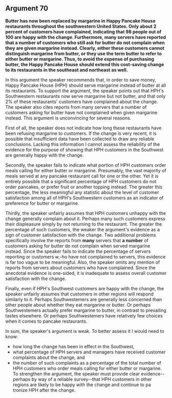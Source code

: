 
Argument 70
---------------------------

**Butter has now been replaced by margarine in Happy Pancake House restaurants throughout
the southwestern United States. Only about 2 percent of customers have complained,
indicating that 98 people out of 100 are happy with the change. Furthermore, many servers
have reported that a number of customers who still ask for butter do not complain when they
are given margarine instead. Clearly, either these customers cannot distinguish margarine
from butter, or they use the term **butter** to refer to either butter or margarine. Thus, to avoid
the expense of purchasing butter, the Happy Pancake House should extend this cost-saving
change to its restaurants in the southeast and northeast as well.**

In this argument the speaker recommends that, in order to save money, Happy Pancake
House (HPH) should serve margarine instead of butter at all its restaurants. To support the
argument, the speaker points out that HPH's Southwestern restaurants now serve margarine
but not butter, and that only 2% of these restaurants' customers have complained about the
change. The speaker also cites reports from many servers that a number of customers asking
for butter have not complained when given margarine instead. This argument is unconvincing
for several reasons.

First of all, the speaker does not indicate how long these restaurants have been refusing
margarine to customers. If the change is very recent, it is possible that insufficient data have
been collected to draw any reliable conclusions. Lacking this information I cannot assess the
reliability of the evidence for the purpose of showing that HPH customers in the Southwest are
generally happy with the change.

Secondly, the speaker fails to indicate what portion of HPH customers order meals calling
for either butter or margarine. Presumably, the vast majority of meals served at any pancake
restaurant call for one or the other. Yet it is entirely possible that a significant percentage of
HPH customers do not order pancakes, or prefer fruit or another topping instead. The greater
this percentage, the less meaningful any statistic about the level of customer satisfaction
among all of HPH's Southwestern customers as an indicator of preference for butter or
margarine.

Thirdly, the speaker unfairly assumes that HPH customers unhappy with the change
generally complain about it. Perhaps many such customers express their displeasure simply
by not returning to the restaurant. The greater the percentage of such customers, the weaker
the argument's evidence as a sign of customer satisfaction with the change. Two additional
problems specifically involve the reports from **many** servers that **a number** of customers
asking for butter do not complain when served margarine instead. Since the speaker fails to
indicate the percentage of servers reporting or customers w,-ho have not complained to
servers, this evidence is far too vague to be meaningful. Also, the speaker omits any mention
of reports from servers about customers who have complained. Since the anecdotal evidence
is one-sided, it is inadequate to assess overall customer satisfaction with the change.

Finally, even if HPH's Southwest customers are happy with the change, the speaker unfairly
assumes that customers in other regions will respond similarly to it. Perhaps Southwestemers
are generally less concerned than other people about whether they eat margarine or butter. Or
perhaps Southwestemers actually prefer margarine to butter, in contrast to prevailing tastes
elsewhere. Or perhaps Southwestemers have relatively few choices when it comes to pancake
restaurants.

In sum, the speaker's argument is weak. To better assess it I would need to know:
* how
long the change has been in effect in the Southwest,
* what percentage of HPH servers
and managers have received customer complaints about the change, and
* the number of
such complaints as a percentage of the total number of HPH customers who order meals
calling for either butter or margarine. To strengthen the argument, the speaker must provide
clear evidence--perhaps by way of a reliable survey--that HPH customers in other regions are
likely to be happy with the change and continue to pa tronize HPH after the change.


